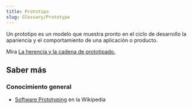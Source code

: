 ```yaml
---
title: Prototipo
slug: Glossary/Prototype
---
```


Un prototipo es un modelo que muestra pronto en el ciclo de desarrollo la apariencia y el comportamiento de una aplicación o producto.

Mira [La herencia y la cadena de prototipado.](/es/docs/Web/JavaScript/Guide/Inheritance_and_the_prototype_chain)

## Saber más

### Conocimiento general

- [Software Prototyping](https://es.wikipedia.org/wiki/Software_Prototyping) en la Wikipedia
